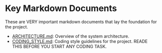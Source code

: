 # Key Markdown Documents 
These are VERY important markdown documents that lay the foundation for the project.
- [ARCHITECTURE.md](ARCHITECTURE.md): Overview of the system architecture.
- [CODING_STYLE.md](CODING_STYLE.md): Coding style guidelines for the project. READE THIS BEFORE YOU START ANY CODING TASK.